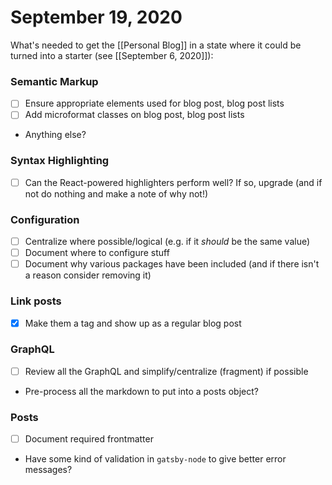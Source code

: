 # September 19, 2020

What's needed to get the [[Personal Blog]] in a state where it could be turned into a starter (see [[September 6, 2020]]):

### Semantic Markup

- [ ] Ensure appropriate elements used for blog post, blog post lists
- [ ] Add microformat classes on blog post, blog post lists
- Anything else?

### Syntax Highlighting

- [ ] Can the React-powered highlighters perform well? If so, upgrade (and if not do nothing and make a note of why not!)

### Configuration

- [ ] Centralize where possible/logical (e.g. if it _should_ be the same value)
- [ ] Document where to configure stuff
- [ ] Document why various packages have been included (and if there isn't a reason consider removing it)

### Link posts

- [x] Make them a tag and show up as a regular blog post

### GraphQL

- [ ] Review all the GraphQL and simplify/centralize (fragment) if possible
- Pre-process all the markdown to put into a posts object?

### Posts

- [ ] Document required frontmatter
- Have some kind of validation in `gatsby-node` to give better error messages?

